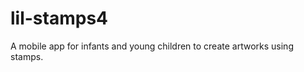 lil-stamps4
===========

A mobile app for infants and young children to create artworks using stamps.
